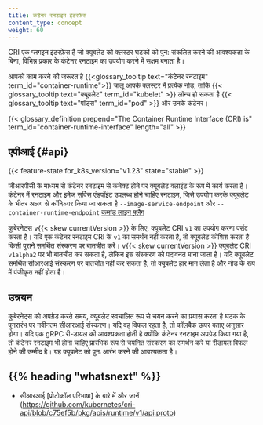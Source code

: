 ```yaml
---
title: कंटेनर रनटाइम इंटरफेस
content_type: concept
weight: 60
---
```


<!-- overview -->

CRI एक प्लगइन इंटरफ़ेस है जो क्यूबलेट को क्लस्टर घटकों को पुन: संकलित करने की आवश्यकता के बिना, विभिन्न प्रकार के कंटेनर रनटाइम का उपयोग करने में सक्षम बनाता है।

आपको काम करने की जरूरत है
{{<glossary_tooltip text="कंटेनर रनटाइम" term_id="container-runtime">}} चालू
आपके क्लस्टर में प्रत्येक नोड, ताकि
{{< glossary_tooltip text="क्यूबलेट" term_id="kubelet" >}} लॉन्च हो सकता है
{{< glossary_tooltip text="पॉड्स" term_id="pod" >}} और उनके कंटेनर।

{{< glossary_definition prepend="The Container Runtime Interface (CRI) is" term_id="container-runtime-interface" length="all" >}}

<!-- body -->

## एपीआई {#api}

{{< feature-state for_k8s_version="v1.23" state="stable" >}}

जीआरपीसी के माध्यम से कंटेनर रनटाइम से कनेक्ट होने पर क्यूबलेट क्लाइंट के रूप में कार्य करता है।
कंटेनर में रनटाइम और इमेज सर्विस एंडपॉइंट उपलब्ध होने चाहिए
रनटाइम, जिसे उपयोग करके क्यूबलेट के भीतर अलग से कॉन्फ़िगर किया जा सकता है
`--image-service-endpoint` और `--container-runtime-endpoint` [कमांड लाइन
फ़्लैग](/दस्तावेज़/संदर्भ/कमांड-लाइन-उपकरण-संदर्भ/क्यूबलेट)

कुबेरनेट्स v{{< skew currentVersion >}} के लिए, क्यूबलेट CRI `v1` का उपयोग करना पसंद करता है।
यदि एक कंटेनर रनटाइम CRI के `v1` का समर्थन नहीं करता है, तो क्यूबलेट कोशिश करता है
किसी पुराने समर्थित संस्करण पर बातचीत करें।
v{{< skew currentVersion >}} क्यूबलेट CRI `v1alpha2` पर भी बातचीत कर सकता है, लेकिन
इस संस्करण को पदावनत माना जाता है।
यदि क्यूबलेट समर्थित सीआरआई संस्करण पर बातचीत नहीं कर सकता है, तो क्यूबलेट हार मान लेता है
और नोड के रूप में पंजीकृत नहीं होता है।

## उन्नयन

कुबेरनेट्स को अपग्रेड करते समय, क्यूबलेट स्वचालित रूप से चयन करने का प्रयास करता है
घटक के पुनरारंभ पर नवीनतम सीआरआई संस्करण। यदि वह विफल रहता है, तो फॉलबैक
ऊपर बताए अनुसार होगा। यदि एक gRPC री-डायल की आवश्यकता होती है क्योंकि
कंटेनर रनटाइम अपग्रेड किया गया है, तो कंटेनर रनटाइम भी होना चाहिए
प्रारंभिक रूप से चयनित संस्करण का समर्थन करें या रीडायल विफल होने की उम्मीद है। यह
क्यूबलेट को पुनः आरंभ करने की आवश्यकता है।

## {{% heading "whatsnext" %}}

- सीआरआई [प्रोटोकॉल परिभाषा] के बारे में और जानें (https://github.com/kubernetes/cri-api/blob/c75ef5b/pkg/apis/runtime/v1/api.proto)
